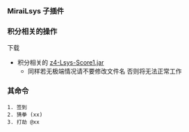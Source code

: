 ### MiraiLsys 子插件

### 积分相关的操作
下载

- 积分相关的 [z4-Lsys-Score1.jar ](https://github.com/Kloping/MiraiLsys/releases)
    - 同样若无极端情况请不要修改文件名 否则将无法正常工作

### 其命令 
  
    1. 签到
    2. 猜拳 (xx)
    3. 打劫 @xx 